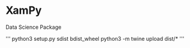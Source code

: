 # XamPy
Data Science Package






'''
python3 setup.py sdist bdist_wheel
python3 -m twine upload dist/*
'''